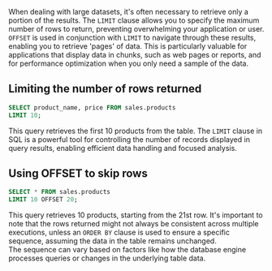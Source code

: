 When dealing with large datasets, it's often necessary to retrieve only a portion of the results. 
The `LIMIT` clause allows you to specify the maximum number of rows to return, preventing overwhelming your application or user. 
`OFFSET` is used in conjunction with `LIMIT` to navigate through these results, enabling you to retrieve 'pages' of data. This is particularly valuable for applications that display data in chunks, such as web pages or reports, and for performance optimization when you only need a sample of the data. 

## Limiting the number of rows returned

```sql
SELECT product_name, price FROM sales.products 
LIMIT 10;
```

This query retrieves the first 10 products from the table.
The `LIMIT` clause in SQL is a powerful tool for controlling the number of records displayed in query results, enabling efficient data handling and focused analysis. 

## Using OFFSET to skip rows

```sql
SELECT * FROM sales.products 
LIMIT 10 OFFSET 20;
```

This query retrieves 10 products, starting from the 21st row.
It's important to note that the rows returned might not always be consistent across multiple executions, unless an `ORDER BY` clause is used to ensure a specific sequence, assuming the data in the table remains unchanged.  
The sequence can vary based on factors like how the database engine processes queries or changes in the underlying table data. 